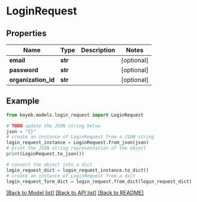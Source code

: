 # LoginRequest


## Properties

Name | Type | Description | Notes
------------ | ------------- | ------------- | -------------
**email** | **str** |  | [optional] 
**password** | **str** |  | [optional] 
**organization_id** | **str** |  | [optional] 

## Example

```python
from koyeb.models.login_request import LoginRequest

# TODO update the JSON string below
json = "{}"
# create an instance of LoginRequest from a JSON string
login_request_instance = LoginRequest.from_json(json)
# print the JSON string representation of the object
print(LoginRequest.to_json())

# convert the object into a dict
login_request_dict = login_request_instance.to_dict()
# create an instance of LoginRequest from a dict
login_request_form_dict = login_request.from_dict(login_request_dict)
```
[[Back to Model list]](../README.md#documentation-for-models) [[Back to API list]](../README.md#documentation-for-api-endpoints) [[Back to README]](../README.md)


